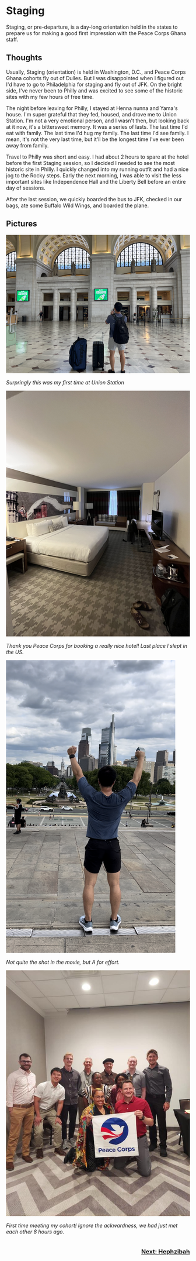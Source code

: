 # Staging
Staging, or pre-departure, is a day-long orientation held in the states to prepare us for making a good first impression with the Peace Corps Ghana staff.

## Thoughts
Usually, Staging (orientation) is held in Washington, D.C., and Peace Corps Ghana cohorts fly out of Dulles. But I was disappointed when I figured out I'd have to go to Philadelphia for staging and fly out of JFK. On the bright side, I've never been to Philly and was excited to see some of the historic sites with my few hours of free time.

The night before leaving for Philly, I stayed at Henna nunna and Yama's house. I'm super grateful that they fed, housed, and drove me to Union Station. I'm not a very emotional person, and I wasn't then, but looking back at it now, it's a bittersweet memory. It was a series of lasts. The last time I'd eat with family. The last time I'd hug my family. The last time I'd see family. I mean, it's not the very last time, but it'll be the longest time I've ever been away from family.

Travel to Philly was short and easy. I had about 2 hours to spare at the hotel before the first Staging session, so I decided I needed to see the most historic site in Philly. I quickly changed into my running outfit and had a nice jog to the Rocky steps. Early the next morning, I was able to visit the less important sites like Independence Hall and the Liberty Bell before an entire day of sessions.

After the last session, we quickly boarded the bus to JFK, checked in our bags, ate some Buffalo Wild Wings, and boarded the plane.

## Pictures

![union station](/images/orientation/union_station.png)

*Surpringly this was my first time at Union Station*

![hotel room](/images/orientation/philly_hotel.png)

*Thank you Peace Corps for booking a really nice hotel! Last place I slept in the US.*

![rocky_steps.png](/images/orientation/rocky_steps.png)

*Not quite the shot in the movie, but A for effort.*

![staging](/images/orientation/staging.JPG)

*First time meeting my cohort! Ignore the ackwardness, we had just met each other 8 hours ago.*

<style>
    .container {
        display: flex; /* or inline-flex */
        justify-content: space-between;
    }
</style>

<div class="container">
    <h3 class="header"></h3>
    <h3>
        <a href="./hephzibah.md">
            Next: Hephzibah
        </a>
    </h3>
</div>